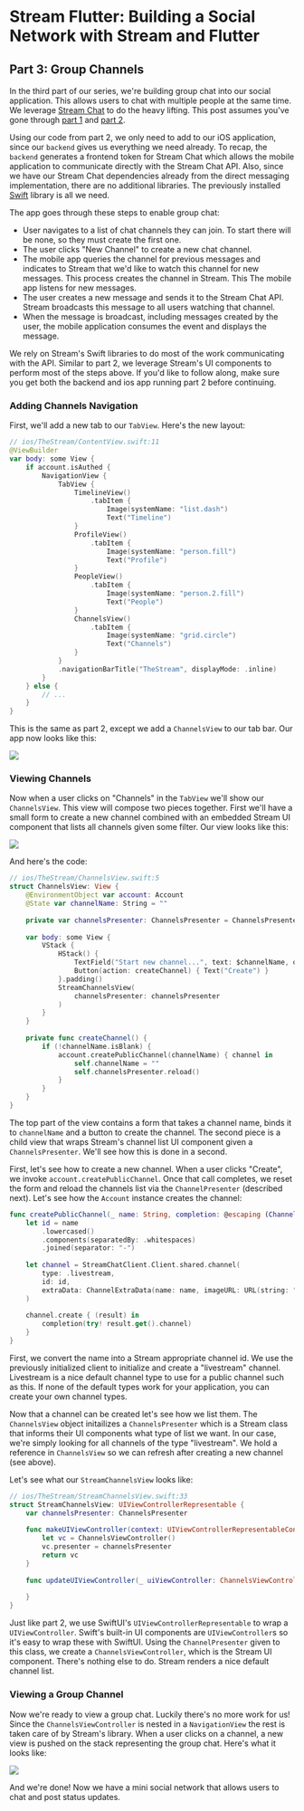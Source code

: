 # Stream Flutter: Building a Social Network with Stream and Flutter
## Part 3: Group Channels

In the third part of our series, we're building group chat into our social application. This allows users to chat with multiple people at the same time. We leverage [Stream Chat](https://getstream.io/chat/) to do the heavy lifting. This post assumes you've gone through [part 1](https://github.com/psylinse/the-stream-swiftui/tree/1-social) and [part 2](https://github.com/the-stream-swiftui/stream-flutter/tree/2-messaging). 

Using our code from part 2, we only need to add to our iOS application, since our `backend` gives us everything we need already. To recap, the `backend` generates a frontend token for Stream Chat which allows the mobile application to communicate directly with the Stream Chat API. Also, since we have our Stream Chat dependencies already from the direct messaging implementation, there are no additional libraries. The previously installed [Swift](https://github.com/GetStream/stream-chat-swift) library is all we need.

The app goes through these steps to enable group chat:

* User navigates to a list of chat channels they can join. To start there will be none, so they must create the first one.
* The user clicks "New Channel" to create a new chat channel.
* The mobile app queries the channel for previous messages and indicates to Stream that we'd like to watch this channel for new messages. This process creates the channel in Stream. This The mobile app listens for new messages.
* The user creates a new message and sends it to the Stream Chat API. Stream broadcasts this message to all users watching that channel. 
* When the message is broadcast, including messages created by the user, the mobile application consumes the event and displays the message.

We rely on Stream's Swift libraries to do most of the work communicating with the API. Similar to part 2, we leverage Stream's UI components to perform most of the steps above. If you'd like to follow along, make sure you get both the backend and ios app running part 2 before continuing.

### Adding Channels Navigation

First, we'll add a new tab to our `TabView`. Here's the new layout:

```swift
// ios/TheStream/ContentView.swift:11
@ViewBuilder
var body: some View {
    if account.isAuthed {
        NavigationView {
            TabView {
                TimelineView()
                    .tabItem {
                        Image(systemName: "list.dash")
                        Text("Timeline")
                }
                ProfileView()
                    .tabItem {
                        Image(systemName: "person.fill")
                        Text("Profile")
                }
                PeopleView()
                    .tabItem {
                        Image(systemName: "person.2.fill")
                        Text("People")
                }
                ChannelsView()
                    .tabItem {
                        Image(systemName: "grid.circle")
                        Text("Channels")
                }
            }
            .navigationBarTitle("TheStream", displayMode: .inline)
        }
    } else {
        // ...
    }
}
```

This is the same as part 2, except we add a `ChannelsView` to our tab bar. Our app now looks like this:

![](images/tabview.png)

### Viewing Channels

Now when a user clicks on "Channels" in the `TabView` we'll show our `ChannelsView`. This view will compose two pieces together. First we'll have a small form to create a new channel combined with an embedded Stream UI component that lists all channels given some filter. Our view looks like this:

![](images/channels-list.png)

And here's the code:

```swift
// ios/TheStream/ChannelsView.swift:5
struct ChannelsView: View {
    @EnvironmentObject var account: Account
    @State var channelName: String = ""
    
    private var channelsPresenter: ChannelsPresenter = ChannelsPresenter(filter: .in("type", ["livestream"]))
    
    var body: some View {
        VStack {
            HStack() {
                TextField("Start new channel...", text: $channelName, onCommit: createChannel)
                Button(action: createChannel) { Text("Create") }
            }.padding()
            StreamChannelsView(
                channelsPresenter: channelsPresenter
            )
        }
    }
    
    private func createChannel() {
        if (!channelName.isBlank) {
            account.createPublicChannel(channelName) { channel in
                self.channelName = ""
                self.channelsPresenter.reload()
            }
        }
    }
}
```

The top part of the view contains a form that takes a channel name, binds it to `channelName` and a button to create the channel. The second piece is a child view that wraps Stream's channel list UI component given a `ChannelsPresenter`. We'll see how this is done in a second.

First, let's see how to create a new channel. When a user clicks "Create", we invoke `account.createPublicChannel`. Once that call completes, we reset the form and reload the channels list via the `ChannelPresenter` (described next). Let's see how the `Account` instance creates the channel:

```swift
func createPublicChannel(_ name: String, completion: @escaping (Channel) -> Void) {
    let id = name
        .lowercased()
        .components(separatedBy: .whitespaces)
        .joined(separator: "-")
    
    let channel = StreamChatClient.Client.shared.channel(
        type: .livestream,
        id: id,
        extraData: ChannelExtraData(name: name, imageURL: URL(string: "https://robohash.org/\(id).png"))
    )
    
    channel.create { (result) in
        completion(try! result.get().channel)
    }
}
```

First, we convert the name into a Stream appropriate channel id. We use the previously initialized client to initialize and create a "livestream" channel. Livestream is a nice default channel type to use for a public channel such as this. If none of the default types work for your application, you can create your own channel types.

Now that a channel can be created let's see how we list them. The `ChannelsView` object initailizes a `ChannelsPresenter` which is a Stream class that informs their UI components what type of list we want. In our case, we're simply looking for all channels of the type "livestream". We hold a reference in `ChannelsView` so we can refresh after creating a new channel (see above).

Let's see what our `StreamChannelsView` looks like:

```swift
// ios/TheStream/StreamChannelsView.swift:33
struct StreamChannelsView: UIViewControllerRepresentable {
    var channelsPresenter: ChannelsPresenter
    
    func makeUIViewController(context: UIViewControllerRepresentableContext<StreamChannelsView>) -> ChannelsViewController {
        let vc = ChannelsViewController()
        vc.presenter = channelsPresenter
        return vc
    }
    
    func updateUIViewController(_ uiViewController: ChannelsViewController, context: UIViewControllerRepresentableContext<StreamChannelsView>) {
        
    }
}
```

Just like part 2, we use SwiftUI's `UIViewControllerRepresentable` to wrap a `UIViewController`. Swift's built-in UI components are `UIViewController`s so it's easy to wrap these with SwiftUI. Using the `ChannelPresenter` given to this class, we create a `ChannelsViewController`, which is the Stream UI component. There's nothing else to do. Stream renders a nice default channel list.

### Viewing a Group Channel

Now we're ready to view a group chat. Luckily there's no more work for us! Since the `ChannelsViewController` is nested in a `NavigationView` the rest is taken care of by Stream's library. When a user clicks on a channel, a new view is pushed on the stack representing the group chat. Here's what it looks like:

![](images/group-chat.png)

And we're done! Now we have a mini social network that allows users to chat and post status updates.